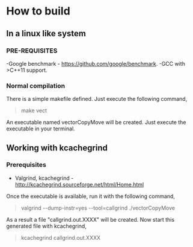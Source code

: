 # How to build

## In a linux like system

### PRE-REQUISITES

  -Google benchmark - https://github.com/google/benchmark.
  -GCC with >C++11 support.

### Normal compilation

There is a simple makefile defined. Just execute the following command,

>make vect

An executable named vectorCopyMove will be created. Just execute the executable in your terminal.

## Working with kcachegrind

### Prerequisites

   - Valgrind, kcachegrind - http://kcachegrind.sourceforge.net/html/Home.html

   Once the executable is available, run it with the following command, 
   >valgrind --dump-instr=yes --tool=callgrind ./vectorCopyMove 

   As a result a file "callgrind.out.XXXX" will be created. Now start this generated file with kcachegrind,

   >kcachegrind callgrind.out.XXXX
